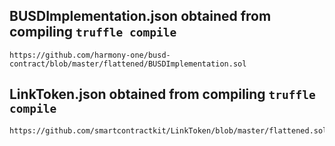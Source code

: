 ## BUSDImplementation.json obtained from compiling `truffle compile`
```
https://github.com/harmony-one/busd-contract/blob/master/flattened/BUSDImplementation.sol
```

## LinkToken.json obtained from compiling `truffle compile`
```
https://github.com/smartcontractkit/LinkToken/blob/master/flattened.sol
```